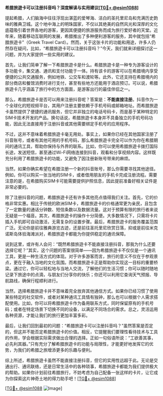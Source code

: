 **希腊旅遊卡可以注册抖音吗？深度解读与实用建议[[TG💪+ @esim1088](https://t.me/s/esim1088)]**

提起希腊，人们脑海中往往浮现出湛蓝的爱琴海、洁白的圣托里尼岛和充满历史韵味的雅典卫城。这个地中海上的明珠国家，不仅以其绝美的自然风光和深厚的文化底蕴吸引着世界各地的游客，更因其便捷的旅游服务而成为旅行爱好者的天堂。近年来，随着移动互联网的发展，希腊推出了多种便利游客的服务，其中就包括“希腊旅遊卡”（Greek Travel Card）。然而，关于这张卡片的功能和用途，许多人仍然存在疑问，比如，“希腊旅遊卡可以注册抖音吗？”今天，我们就来详细探讨这一问题，并为大家提供一些实用的建议。

首先，让我们简单了解一下希腊旅遊卡是什么。希腊旅遊卡是一种专为游客设计的多功能卡，集交通、通讯和支付功能于一体。持有该卡的游客可以在希腊境内享受便捷的公共交通服务，例如地铁、公交车和渡轮等。此外，它还支持在希腊境内的部分商店和餐馆消费时进行支付，甚至有些地方还能用于酒店预订。可以说，希腊旅遊卡几乎涵盖了旅行中的方方面面，是游客出行的最佳伴侣之一。

那么，希腊旅遊卡是否可以用来注册抖音呢？答案是：**不能直接注册**。抖音作为一个全球化的短视频平台，其用户注册主要依赖于手机号码或邮箱地址。而希腊旅遊卡虽然提供了便捷的通讯服务，但它并非独立的电话号码卡，而是基于某种特定的SIM卡技术开发的产品。换句话说，希腊旅遊卡本身并不具备独立的手机号码功能，因此无法直接用于注册抖音或其他需要绑定手机号的应用程序。

不过，这并不意味着希腊旅遊卡毫无用处。事实上，如果你已经在其他国家注册了抖音账号，或者有其他可用的手机号码，那么希腊旅遊卡完全可以作为你在希腊期间的通讯工具，帮助你保持与外界的联系。比如，你可以使用希腊旅遊卡拨打国际长途，发送短信，甚至通过Wi-Fi网络连接到抖音，观看和分享视频内容。这样既充分利用了希腊旅遊卡的功能，又避免了因注册新账号带来的麻烦。

当然，如果你确实希望在希腊注册一个新的抖音账号，那么你需要寻找其他途径。例如，你可以购买一张当地的SIM卡，或者借用朋友的手机卡完成注册流程。需要注意的是，在希腊购买SIM卡可能需要提供护照信息，因此提前准备好相关证件是非常必要的。

除了注册抖音的问题，希腊旅遊卡还有许多其他亮点值得我们关注。首先，它的价格非常实惠。相比于传统的欧洲SIM卡，希腊旅遊卡的价格通常更为亲民，且包含了一定数量的通话分钟数、短信条数以及数据流量。这对于预算有限的旅行者来说无疑是一个福音。其次，希腊旅遊卡的操作十分简便。大多数情况下，只需将卡片插入手机即可自动激活，无需复杂的设置步骤。最后，希腊旅遊卡的服务覆盖范围广泛。无论你是前往雅典游览古迹，还是前往圣托里尼欣赏日落，抑或是前往米克诺斯岛体验海滩派对，希腊旅遊卡都能为你提供稳定的通讯保障。

说到这里，或许有人会问：“既然希腊旅遊卡不能直接注册抖音，那我为什么还要选择它呢？”其实，这个问题的答案很简单——因为希腊旅遊卡不仅仅是一个通讯工具，更是一种生活方式的体现。对于许多游客而言，旅行的意义不仅在于参观景点，更在于融入当地的文化氛围。而希腊旅遊卡正是帮助你实现这一目标的重要桥梁。通过它，你可以轻松地与当地人交流，了解他们的生活习惯；你可以随时随地记录下旅途中的点滴，与朋友们分享你的快乐；你还可以利用它查询天气预报、导航路线，确保行程顺利进行。

当然，选择希腊旅遊卡并不意味着完全放弃其他通信方式。如果你已经习惯了使用某些特定的社交软件，或者对某种通讯工具情有独钟，那么也可以根据个人需求搭配使用。比如，你可以将希腊旅遊卡作为备用联系方式，同时保留原有的手机号码；或者在特定场景下切换不同的设备，以满足不同场合的需求。总之，灵活运用各种资源，才能让我们的旅行更加丰富多彩。

最后，让我们回到最初的问题：“希腊旅遊卡可以注册抖音吗？”虽然答案是否定的，但这并不能否定希腊旅遊卡的价值。相反，它提醒我们要理性看待技术与工具的作用，学会根据实际需求做出合理的选择。正如一句俗语所说：“工欲善其事，必先利其器。”只有充分了解希腊旅遊卡的功能与局限性，才能更好地发挥它的优势，为我们的希腊之旅增添更多的乐趣与便利。

综上所述，希腊旅遊卡虽然不能直接注册抖音，但它的实用性远超于此。无论是交通出行、通讯联络，还是日常生活中的各种琐事，希腊旅遊卡都能为我们提供极大的帮助。如果你计划前往希腊旅行，不妨考虑为自己配备一张这样的卡片，让它成为你探索这片神奇土地的得力助手吧！[[TG💪+ @esim1088](https://t.me/s/esim1088)]

[[TG💪+ @esim1088](https://t.me/s/esim1088) ![Image](https://i.postimg.cc/4NQfJmqS/Snipaste-2025-05-13-00-14-12.png)]